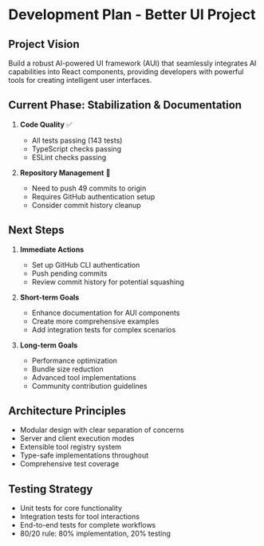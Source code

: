 # Development Plan - Better UI Project

## Project Vision
Build a robust AI-powered UI framework (AUI) that seamlessly integrates AI capabilities into React components, providing developers with powerful tools for creating intelligent user interfaces.

## Current Phase: Stabilization & Documentation
1. **Code Quality** ✅
   - All tests passing (143 tests)
   - TypeScript checks passing
   - ESLint checks passing

2. **Repository Management** 🔄
   - Need to push 49 commits to origin
   - Requires GitHub authentication setup
   - Consider commit history cleanup

## Next Steps
1. **Immediate Actions**
   - Set up GitHub CLI authentication
   - Push pending commits
   - Review commit history for potential squashing

2. **Short-term Goals**
   - Enhance documentation for AUI components
   - Create more comprehensive examples
   - Add integration tests for complex scenarios

3. **Long-term Goals**
   - Performance optimization
   - Bundle size reduction
   - Advanced tool implementations
   - Community contribution guidelines

## Architecture Principles
- Modular design with clear separation of concerns
- Server and client execution modes
- Extensible tool registry system
- Type-safe implementations throughout
- Comprehensive test coverage

## Testing Strategy
- Unit tests for core functionality
- Integration tests for tool interactions
- End-to-end tests for complete workflows
- 80/20 rule: 80% implementation, 20% testing
